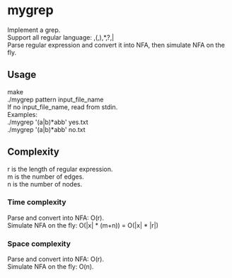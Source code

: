 # mygrep
Implement a grep.  
Support all regular language: \,(,),*,?,|  
Parse regular expression and convert it into NFA, then simulate NFA on the fly.  
## Usage
make  
./mygrep pattern input_file_name  
If no input_file_name, read from stdin.  
Examples:  
./mygrep '(a|b)*abb' yes.txt  
./mygrep '(a|b)*abb' no.txt  

## Complexity  
r is the length of regular expression.  
m is the number of edges.  
n is the number of nodes.  
### Time complexity  
Parse and convert into NFA: O(r).  
Simulate NFA on the fly: O(|x| * (m+n)) = O(|x| * |r|)  
### Space complexity  
Parse and convert into NFA: O(r).  
Simulate NFA on the fly: O(n).  


